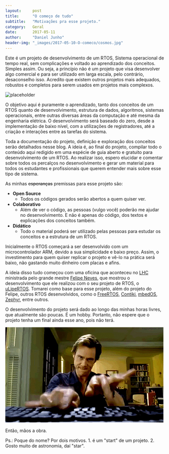 ```yaml
---
layout:     post
title:      "O começo de tudo"
subtitle:   "Motivações pra esse projeto."
category:   Geral
date:       2017-05-11
author:     "Daniel Junho"
header-img: "_images/2017-05-10-O-comeco/cosmos.jpg"
---
```


Este é um projeto de desenvolvimento de um RTOS, Sistema operacional de tempo real, sem complicações e voltado ao aprendizado dos conceitos. Simples assim. Ou seja, a princípio não é um projeto que visa desenvolver algo comercial e para ser utilizado em larga escala, pelo contrário, desaconselho isso. Acredito que existem outros projetos mais adequados, robustos e completos para serem usados em projetos mais complexos.

![placeholder](/_images/2017-05-10-O-comeco/coringa.gif "Show time!")

O objetivo aqui é puramente o aprendizado, tanto dos conceitos de um RTOS quanto de desenvolvimento, estrutura de dados, algoritmos, sistemas operacionais, entre outras diversas áreas da computação e até mesma da engenharia elétrica. O desenvolvimento será baseado do zero, desde a implementação de baixo nível, com a utilizações de registradores, até a criação e interações entre as tarefas do sistema.

Toda a documentação do projeto, definição e exploração dos conceitos serão detalhados nesse blog. A ideia é, ao final do projeto, compilar todo o conteúdo aqui redigido em uma espécie de guia aberto e gratuito para desenvolvimento de um RTOS. Ao realizar isso, espero elucidar e comentar sobre todos os percalços no desenvolvimento e gerar um material para todos os estudantes e profissionais que querem entender mais sobre esse tipo de sistema.

As minhas <s>esperanças</s> premissas para esse projeto são:

* **Open Source**
  * Todos os códigos gerados serão abertos a quem quiser ver.
* **Colaborativo**
  * Além de ver o código, as pessoas (vulgo você) poderão me ajudar no desenvolvimento. E não é apenas do código, dos textos e explicações dos conceitos também.
* **Didático**
  * Todo o material poderá ser utilizado pelas pessoas para estudar os conceitos e a estrutura de um RTOS.

Inicialmente o RTOS começará a ser desenvolvido com um microcontrolador ARM, devido a sua simplicidade e baixo preço. Assim, o investimento para quem quiser replicar o projeto e vê-lo na prática será baixo, não gastando muito dinheiro com placas e afins.

A ideia disso tudo começou com uma oficina que aconteceu no [LHC](lhc.net.br) ministrada pelo grande mestre [Felipe Neves](https://www.embarcados.com.br/author/felipe-projetosterra-com-br/), que mostrou o desenvolvimento que ele realizou com o seu projeto de RTOS, o [uLipeRTOS](https://github.com/uLipe/uLipeRTOS). Tomarei como base para esse projeto, além do projeto do Felipe, outros RTOS desenvolvidos, como o [FreeRTOS](http://www.freertos.org/), [Contiki](http://www.contiki-os.org/), [mbedOS](https://www.mbed.com/en/), [Zephyr](https://www.zephyrproject.org/), entre outros.

O desenvolvimento do projeto será dado ao longo das minhas horas livres, que atualmente são poucas. É um hobby. Portanto, não espere que o projeto tenha um final ainda esse ano, pois não terá.

![placeholder](/_images/2017-05-10-O-comeco/code.gif "Coloca mais combustível!")

Então, mãos a obra.

Ps.: Poque do nome? Por dois motivos. 1. é um "start" de um projeto. 2. Gosto muito de astronomia, daí "star".
